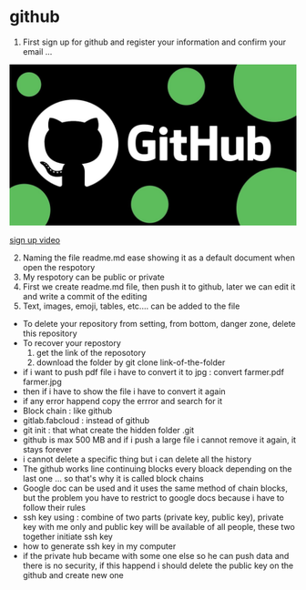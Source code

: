 # github

1. First sign up for github and register your information and confirm your email ...

[![Sign up video](maxresdefault.jpg)](https://www.youtube.com/watch?v=6U7_Om4zffM)

[sign up video]()

2. Naming the file readme.md ease showing it as a default document when open the respotory
3. My respotory can be public or private
4. First we create readme.md file, then push it to github, later we can edit it and write a commit of the editing
5. Text, images, emoji, tables, etc.... can be added to the file
- To delete your repository from setting, from bottom, danger zone, delete this repository
- To recover your repostory
  1. get the link of the reposotory
  2. download the folder by git clone link-of-the-folder
- if i want to push pdf file i have to convert it to jpg : convert farmer.pdf farmer.jpg
- then if i have to show the file i have to convert it again
- if any error happend copy the errror and search for it
- Block chain : like github 
- gitlab.fabcloud : instead of github
- git init : that what create the hidden folder .git
- github is max 500 MB and if i push a large file i cannot remove it again, it stays forever
- i cannot delete a specific thing but i can delete all the history
- The github works line continuing blocks every bloack depending on the last one ... so that's why it is called block chains
- Google doc can be used and it uses the same method of chain blocks, but the problem you have to restrict to google docs because i have to follow their rules
- ssh key using : combine of two parts (private key, public key), private key with me only and public key will be available of all people, these two together initiate ssh key
- how to generate ssh key in my computer
- if the private hub became with some one else so he can push data and there is no security, if this happend i should delete the public key on the github and create new one
